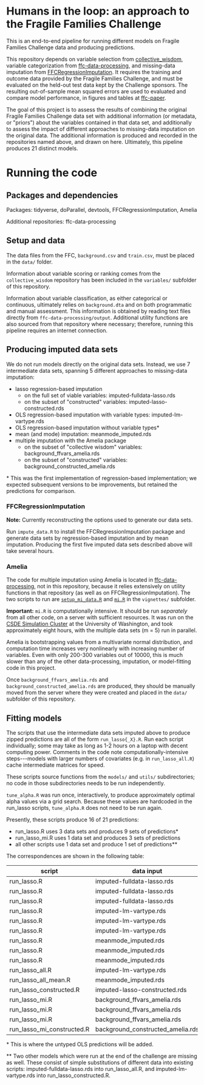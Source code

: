 # Humans in the loop: an approach to the Fragile Families Challenge

This is an end-to-end pipeline for running different models on Fragile Families Challenge data and producing predictions.

This repository depends on variable selection from [collective_wisdom](https://github.com/formidable-family/collective_wisdom), variable categorization from [ffc-data-processing](https://github.com/ccgilroy/ffc-data-processing), and missing-data imputation from [FFCRegressionImputation](https://github.com/annafil/FFCRegressionImputation). It requires the training and outcome data provided by the Fragile Families Challenge, and must be evaluated on the held-out test data kept by the Challenge sponsors. The resulting out-of-sample mean squared errors are used to evaluated and compare model performance, in figures and tables at [ffc-paper](https://github.com/formidable-family/ffc-paper).

The goal of this project is to assess the results of combining the original Fragile Families Challenge data set with additional information (or metadata, or "priors") about the variables contained in that data set, and additionally to assess the impact of different approaches to missing-data imputation on the original data. The additional information is produced and recorded in the repositories named above, and drawn on here. Ultimately, this pipeline produces 21 distinct models.

# Running the code

## Packages and dependencies

Packages: tidyverse, doParallel, devtools, FFCRegressionImputation, Amelia

Additional repositories: ffc-data-processing

## Setup and data

The data files from the FFC, `background.csv` and `train.csv`, must be placed in the `data/` folder.

Information about variable scoring or ranking comes from the `collective_wisdom` repository has been included in the `variables/` subfolder of this repository.

Information about variable classification, as either categorical or continuous, ultimately relies on `background.dta` and on both programmatic and manual assessment. This information is obtained by reading text files directly from `ffc-data-processing/output`. Additional utility functions are also sourced from that repository where necessary; therefore, running this pipeline requires an internet connection.

## Producing imputed data sets

We do not run models directly on the original data sets. Instead, we use 7 intermediate data sets, spanning 5 different approaches to missing-data imputation:

- lasso regression-based imputation
    - on the full set of viable variables: imputed-fulldata-lasso.rds
    - on the subset of "constructed" variables: imputed-lasso-constructed.rds
- OLS regression-based imputation with variable types: imputed-lm-vartype.rds
- OLS regression-based imputation without variable types\*
- mean (and mode) imputation: meanmode_imputed.rds
- multiple imputation with the Amelia package
    - on the subset of "collective wisdom" variables: background_ffvars_amelia.rds
    - on the subset of "constructed" variables: background_constructed_amelia.rds

\* This was the first implementation of regression-based implementation; we expected subsequent versions to be improvements, but retained the predictions for comparison.

### FFCRegressionImputation

**Note:** Currently reconstructing the options used to generate our data sets.

Run `impute_data.R` to install the FFCRegressionImputation package and generate data sets by regression-based imputation and by mean imputation. Producing the first five imputed data sets described above will take several hours.

### Amelia

The code for multiple imputation using Amelia is located in [ffc-data-processing](https://github.com/ccgilroy/ffc-data-processing), not in this repository, because it relies extensively on utility functions in that repository (as well as on FFCRegressionImputation). The two scripts to run are [`setup_mi_data.R`](https://github.com/ccgilroy/ffc-data-processing/blob/master/vignettes/setup_mi_data.R) and [`mi.R`](https://github.com/ccgilroy/ffc-data-processing/blob/master/vignettes/mi.R) in the `vignettes/` subfolder.

**Important:** `mi.R` is computationally intensive. It should be run *separately* from all other code, on a server with sufficient resources. It was run on the [CSDE Simulation Cluster](https://csde.washington.edu/computing/resources/) at the University of Washington, and took approximately eight hours, with the multiple data sets (m = 5) run in parallel.

Amelia is bootstrapping values from a multivariate normal distribution, and computation time increases very nonlinearly with increasing number of variables. Even with only 200-300 variables out of 10000, this is much slower than any of the other data-processing, imputation, or model-fitting code in this project.

Once `background_ffvars_amelia.rds` and `background_constructed_amelia.rds` are produced, they should be manually moved from the server where they were created and placed in the `data/` subfolder of this repository.

## Fitting models

The scripts that use the intermediate data sets imputed above to produce zipped predictions are all of the form `run_lasso{_X}.R`. Run each script individually; some may take as long as 1-2 hours on a laptop with decent computing power. Comments in the code note computationally-intensive steps---models with larger numbers of covariates (e.g. in `run_lasso_all.R`) cache intermediate matrices for speed.

These scripts source functions from the `models/` and `utils/` subdirectories; no code in those subdirectories needs to be run independently.

`tune_alpha.R` was run once, interactively, to produce approximately optimal alpha values via a grid search. Because these values are hardcoded in the run_lasso scripts, `tune_alpha.R` does not need to be run again.

Presently, these scripts produce 16 of 21 predictions:

- run_lasso.R uses 3 data sets and produces 9 sets of predictions\*
- run_lasso_mi.R uses 1 data set and produces 3 sets of predictions
- all other scripts use 1 data set and produce 1 set of predictions\*\*

The correspondences are shown in the following table:

| script                     | data input                        | prediction output                             |
|----------------------------|-----------------------------------|-----------------------------------------------|
| run_lasso.R                | imputed-fulldata-lasso.rds        | lasso_regression_imputation                   |
| run_lasso.R                | imputed-fulldata-lasso.rds        | lasso_regression_imputation_experts           |
| run_lasso.R                | imputed-fulldata-lasso.rds        | lasso_regression_imputation_mturkers          |
| run_lasso.R                | imputed-lm-vartype.rds            | lasso_regression_imputation_lm                |
| run_lasso.R                | imputed-lm-vartype.rds            | lasso_regression_imputation_lm_experts        |
| run_lasso.R                | imputed-lm-vartype.rds            | lasso_regression_imputation_lm_mturkers       |
| run_lasso.R                | meanmode_imputed.rds              | lasso_mean_imputation                         |
| run_lasso.R                | meanmode_imputed.rds              | lasso_mean_imputation_experts                 |
| run_lasso.R                | meanmode_imputed.rds              | lasso_mean_imputation_mturkers                |
| run_lasso_all.R            | imputed-lm-vartype.rds            | lasso_lm_imputation_all_covariates            |
| run_lasso_all_mean.R       | meanmode_imputed.rds              | lasso_mean_imputation_all_covariates          |
| run_lasso_constructed.R    | imputed-lasso-constructed.rds     | lasso_lasso_imputation_constructed_covariates |
| run_lasso_mi.R             | background_ffvars_amelia.rds      | lasso_amelia_imputation                       |
| run_lasso_mi.R             | background_ffvars_amelia.rds      | lasso_amelia_imputation_experts               |
| run_lasso_mi.R             | background_ffvars_amelia.rds      | lasso_amelia_imputation_mturkers              |
| run_lasso_mi_constructed.R | background_constructed_amelia.rds | lasso_amelia_imputation_constructed           |

\* This is where the untyped OLS predictions will be added.

\*\* Two other models which were run at the end of the challenge are missing as well. These consist of simple substitutions of different data into existing scripts: imputed-fulldata-lasso.rds into run_lasso_all.R, and imputed-lm-vartype.rds into run_lasso_constructed.R.
